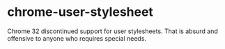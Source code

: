chrome-user-stylesheet
======================

Chrome 32 discontinued support for user stylesheets. That is absurd and offensive to anyone who requires special needs.
